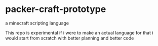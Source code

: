 # packer-craft-prototype
a minecraft scripting language

This repo is experimental
if i were to make an actual language for that i would start from scratch with better planning and better code
